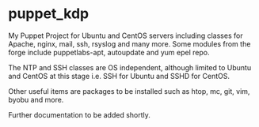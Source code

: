puppet_kdp
==========

My Puppet Project for Ubuntu and CentOS servers including classes for Apache, nginx, mail, ssh, rsyslog and many more. Some modules from the forge include puppetlabs-apt, autoupdate and yum epel repo.

The NTP and SSH classes are OS independent, although limited to Ubuntu and CentOS at this stage i.e. SSH for Ubuntu and SSHD for CentOS.

Other useful items are packages to be installed such as htop, mc, git, vim, byobu and more.

Further documentation to be added shortly.
